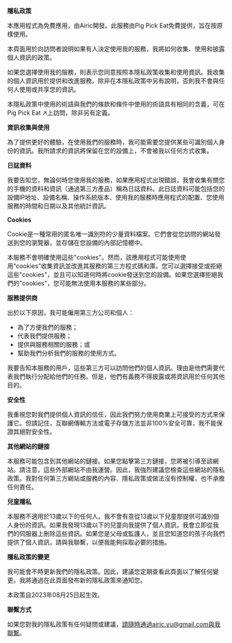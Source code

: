 **隱私政策**

本應用程式為免費應用，由Airic開發。此服務由Pig Pick Eat免費提供，旨在按原樣使用。

本頁面用於向訪問者說明如果有人決定使用我的服務，我將如何收集、使用和披露個人資訊的政策。

如果您選擇使用我的服務，則表示您同意按照本隱私政策收集和使用資訊。我收集的個人資訊用於提供和改進服務。除非在本隱私政策中另有說明，否則我不會與任何人使用或共享您的資訊。

本隱私政策中使用的術語與我們的條款和條件中使用的術語具有相同的含義，可在Pig Pick Eat ↗上訪問，除非另有定義。

**資訊收集與使用**

為了提供更好的體驗，在使用我們的服務時，我可能需要您提供某些可識別個人身份的資訊。我所請求的資訊將保留在您的設備上，不會被我以任何方式收集。

**日誌資料**

我要告知您，無論何時您使用我的服務，如果應用程式出現錯誤，我會收集有關您的手機的資料和資訊（通過第三方產品）稱為日誌資料。此日誌資料可能包括您的設備IP地址、設備名稱、操作系統版本、使用我的服務時應用程式的配置、您使用服務的時間和日期以及其他統計資訊。

**Cookies**

Cookie是一種常用的匿名唯一識別符的少量資料檔案。它們會從您訪問的網站發送到您的瀏覽器，並存儲在您設備的內部記憶體中。

本服務不會明確使用這些"cookies"。然而，該應用程式可能使用使用“cookies”收集資訊並改進其服務的第三方程式碼和庫。您可以選擇接受或拒絕這些"cookies"，並且可以知道何時將cookie發送到您的設備。如果您選擇拒絕我們的"cookies"，您可能無法使用本服務的某些部分。

**服務提供商**

出於以下原因，我可能僱用第三方公司和個人：

- 為了方便我們的服務；
- 代表我們提供服務；
- 提供與服務相關的服務；或
- 幫助我們分析我們的服務的使用方式。

我要告知本服務的用戶，這些第三方可以訪問他們的個人資訊。理由是他們需要代表我們執行分配給他們的任務。但是，他們有義務不得披露或將資訊用於任何其他目的。

**安全性**

我重視您對我們提供個人資訊的信任，因此我們努力使用商業上可接受的方式來保護它。但請記住，互聯網傳輸方法或電子存儲方法並非100%安全可靠，我不能保證其絕對安全性。

**其他網站的鏈接**

本服務可能包含到其他網站的鏈接。如果您點擊第三方鏈接，您將被引導至該網站。請注意，這些外部網站不由我運營。因此，我強烈建議您檢查這些網站的隱私政策。我對任何第三方網站或服務的內容、隱私政策或做法沒有控制權，也不承擔任何責任。

**兒童隱私**

本服務不適用於13歲以下的任何人。我不會有意從13歲以下兒童那提供可識別個人身份的資訊。如果我發現13歲以下的兒童向我提供了個人資訊，我會立即從我們的伺服器上刪除這些資訊。如果您是父母或監護人，並且您知道您的孩子向我們提供了個人資訊，請與我聯繫，以便我能夠採取必要的措施。

**隱私政策的變更**

我可能會不時更新我們的隱私政策。因此，建議您定期查看此頁面以了解任何變更。我將通過在此頁面發布新的隱私政策來通知您。

本政策自2023年08月25日起生效。

**聯繫方式**

如果您對我的隱私政策有任何疑問或建議，請隨時通過airic.yu@gmail.com與我聯繫。